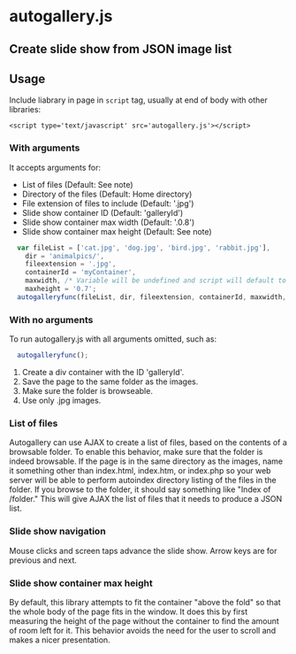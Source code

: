 # autogallery.js

## Create slide show from JSON image list

## Usage

Include liabrary in page in `script` tag, usually at end of body with other libraries:

    <script type='text/javascript' src='autogallery.js'></script>
    
### With arguments

It accepts arguments for:
 * List of files (Default: See note)
 * Directory of the files (Default: Home directory)
 * File extension of files to include (Default: '.jpg')
 * Slide show container ID (Default: 'galleryId')
 * Slide show container max width (Default: '.0.8')
 * Slide show container max height (Default: See note)

```javascript
  var fileList = ['cat.jpg', 'dog.jpg', 'bird.jpg', 'rabbit.jpg'],
    dir = 'animalpics/',
    fileextension = '.jpg',
    containerId = 'myContainer',
    maxwidth, /* Variable will be undefined and script will default to '0.8' */
    maxheight = '0.7';
  autogalleryfunc(fileList, dir, fileextension, containerId, maxwidth, maxheight);
```

### With no arguments

To run autogallery.js with all arguments omitted, such as:

```javascript
  autogalleryfunc();
```

 1. Create a div container with the ID 'galleryId'.
 2. Save the page to the same folder as the images.
 3. Make sure the folder is browseable.
 4. Use only .jpg images.

### List of files

Autogallery can use AJAX to create a list of files, based on the contents of a browsable folder. To enable this behavior, make sure that the folder is indeed browsable. If the page is in the same directory as the images, name it something other than index.html, index.htm, or index.php so your web server will be able to perform autoindex directory listing of the files in the folder. If you browse to the folder, it should say something like "Index of /folder." This will give AJAX the list of files that it needs to produce a JSON list.

### Slide show navigation

Mouse clicks and screen taps advance the slide show. Arrow keys are for previous and next.

### Slide show container max height

By default, this library attempts to fit the container "above the fold" so that the whole body of the page fits in the window. It does this by first measuring the height of the page without the container to find the amount of room left for it. This behavior avoids the need for the user to scroll and makes a nicer presentation.
